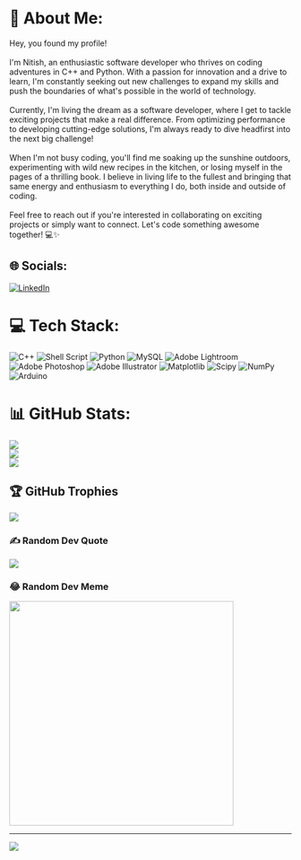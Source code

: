 <!---
DevMindNit/DevMindNit is a ✨ special ✨ repository because its `README.md` (this file) appears on your GitHub profile.
You can click the Preview link to take a look at your changes.
--->

# 💫 About Me:
Hey, you found my profile!<br><br>I'm Nitish, an enthusiastic software developer who thrives on coding adventures in C++ and Python. With a passion for innovation and a drive to learn, I'm constantly seeking out new challenges to expand my skills and push the boundaries of what's possible in the world of technology.<br><br>Currently, I'm living the dream as a software developer, where I get to tackle exciting projects that make a real difference. From optimizing performance to developing cutting-edge solutions, I'm always ready to dive headfirst into the next big challenge!<br><br>When I'm not busy coding, you'll find me soaking up the sunshine outdoors, experimenting with wild new recipes in the kitchen, or losing myself in the pages of a thrilling book. I believe in living life to the fullest and bringing that same energy and enthusiasm to everything I do, both inside and outside of coding.<br><br>Feel free to reach out if you're interested in collaborating on exciting projects or simply want to connect. Let's code something awesome together! 💻✨


## 🌐 Socials:
[![LinkedIn](https://img.shields.io/badge/LinkedIn-%230077B5.svg?logo=linkedin&logoColor=white)](https://linkedin.com/in/https://www.linkedin.com/in/sharmanitish99/) 

# 💻 Tech Stack:
![C++](https://img.shields.io/badge/c++-%2300599C.svg?style=for-the-badge&logo=c%2B%2B&logoColor=white) ![Shell Script](https://img.shields.io/badge/shell_script-%23121011.svg?style=for-the-badge&logo=gnu-bash&logoColor=white) ![Python](https://img.shields.io/badge/python-3670A0?style=for-the-badge&logo=python&logoColor=ffdd54) ![MySQL](https://img.shields.io/badge/mysql-%2300000f.svg?style=for-the-badge&logo=mysql&logoColor=white) ![Adobe Lightroom](https://img.shields.io/badge/Adobe%20Lightroom-31A8FF.svg?style=for-the-badge&logo=Adobe%20Lightroom&logoColor=white) ![Adobe Photoshop](https://img.shields.io/badge/adobe%20photoshop-%2331A8FF.svg?style=for-the-badge&logo=adobe%20photoshop&logoColor=white) ![Adobe Illustrator](https://img.shields.io/badge/adobe%20illustrator-%23FF9A00.svg?style=for-the-badge&logo=adobe%20illustrator&logoColor=white) ![Matplotlib](https://img.shields.io/badge/Matplotlib-%23ffffff.svg?style=for-the-badge&logo=Matplotlib&logoColor=black) ![Scipy](https://img.shields.io/badge/SciPy-%230C55A5.svg?style=for-the-badge&logo=scipy&logoColor=%white) ![NumPy](https://img.shields.io/badge/numpy-%23013243.svg?style=for-the-badge&logo=numpy&logoColor=white) ![Arduino](https://img.shields.io/badge/-Arduino-00979D?style=for-the-badge&logo=Arduino&logoColor=white)
# 📊 GitHub Stats:
![](https://github-readme-stats.vercel.app/api?username=DevMindNit&theme=blue-green&hide_border=false&include_all_commits=false&count_private=false)<br/>
![](https://github-readme-streak-stats.herokuapp.com/?user=DevMindNit&theme=blue-green&hide_border=false)<br/>
![](https://github-readme-stats.vercel.app/api/top-langs/?username=DevMindNit&theme=blue-green&hide_border=false&include_all_commits=false&count_private=false&layout=compact)

## 🏆 GitHub Trophies
![](https://github-profile-trophy.vercel.app/?username=DevMindNit&theme=tokyonight&no-frame=false&no-bg=false&margin-w=4)

### ✍️ Random Dev Quote
![](https://quotes-github-readme.vercel.app/api?type=vetical&theme=tokyonight)

### 😂 Random Dev Meme
<img src='https://randommeme-five.vercel.app/' style="height: 400px;"/>

---
[![](https://visitcount.itsvg.in/api?id=DevMindNit&icon=2&color=9)](https://visitcount.itsvg.in)
